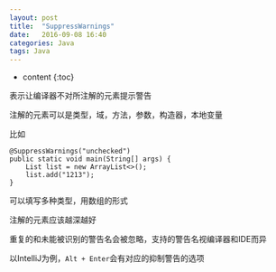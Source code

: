 ```yaml
---
layout: post
title:  "SuppressWarnings"
date:   2016-09-08 16:40
categories: Java
tags: Java
---
```


* content
{:toc}


表示让编译器不对所注解的元素提示警告

注解的元素可以是类型，域，方法，参数，构造器，本地变量

比如

```
@SuppressWarnings("unchecked")
public static void main(String[] args) {
    List list = new ArrayList<>();
    list.add("1213");
}
```

可以填写多种类型，用数组的形式

注解的元素应该越深越好

重复的和未能被识别的警告名会被忽略，支持的警告名视编译器和IDE而异

以IntelliJ为例，`Alt + Enter`会有对应的抑制警告的选项